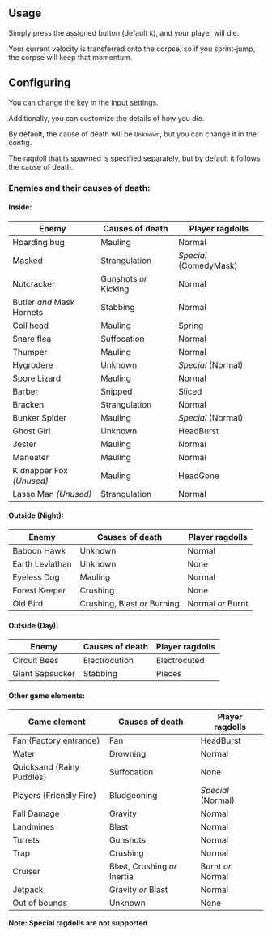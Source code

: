 ## Usage

Simply press the assigned button (default `K`), and your player will die.

Your current velocity is transferred onto the corpse, so if you sprint-jump, the corpse will keep that momentum.

## Configuring

You can change the key in the input settings.

Additionally, you can customize the details of how you die.

By default, the cause of death will be `Unknown`, but you can change it in the config.

The ragdoll that is spawned is specified separately, but by default it follows the cause of death.

### Enemies and their causes of death:

#### Inside:

| Enemy                     | Causes of death       | Player ragdolls        |
|---------------------------|-----------------------|------------------------|
| Hoarding bug              | Mauling               | Normal                 |
| Masked                    | Strangulation         | _Special_ (ComedyMask) |
| Nutcracker                | Gunshots _or_ Kicking | Normal                 |
| Butler _and_ Mask Hornets | Stabbing              | Normal                 |
| Coil head                 | Mauling               | Spring                 |
| Snare flea                | Suffocation           | Normal                 |
| Thumper                   | Mauling               | Normal                 |
| Hygrodere                 | Unknown               | _Special_ (Normal)     |
| Spore Lizard              | Mauling               | Normal                 |
| Barber                    | Snipped               | Sliced                 |
| Bracken                   | Strangulation         | Normal                 |
| Bunker Spider             | Mauling               | _Special_ (Normal)     |
| Ghost Girl                | Unknown               | HeadBurst              |
| Jester                    | Mauling               | Normal                 |
| Maneater                  | Mauling               | Normal                 |
| Kidnapper Fox _(Unused)_  | Mauling               | HeadGone               |
| Lasso Man _(Unused)_      | Strangulation         | Normal                 |

#### Outside (Night):

| Enemy                    | Causes of death              | Player ragdolls   |
|--------------------------|------------------------------|-------------------|
| Baboon Hawk              | Unknown                      | Normal            |
| Earth Leviathan          | Unknown                      | None              |
| Eyeless Dog              | Mauling                      | Normal            |
| Forest Keeper            | Crushing                     | None              |
| Old Bird                 | Crushing, Blast _or_ Burning | Normal _or_ Burnt |

#### Outside (Day):

| Enemy           | Causes of death              | Player ragdolls   |
|-----------------|------------------------------|-------------------|
| Circuit Bees    | Electrocution                | Electrocuted      |
| Giant Sapsucker | Stabbing                     | Pieces            |

#### Other game elements:

| Game element              | Causes of death              | Player ragdolls    |
|---------------------------|------------------------------|--------------------|
| Fan (Factory entrance)    | Fan                          | HeadBurst          |
| Water                     | Drowning                     | Normal             |
| Quicksand (Rainy Puddles) | Suffocation                  | None               |
| Players (Friendly Fire)   | Bludgeoning                  | _Special_ (Normal) |
| Fall Damage               | Gravity                      | Normal             |
| Landmines                 | Blast                        | Normal             |
| Turrets                   | Gunshots                     | Normal             |
| Trap                      | Crushing                     | Normal             |
| Cruiser                   | Blast, Crushing _or_ Inertia | Burnt _or_ Normal  |
| Jetpack                   | Gravity _or_ Blast           | Normal             |
| Out of bounds             | Unknown                      | None               |

**Note: Special ragdolls are not supported**